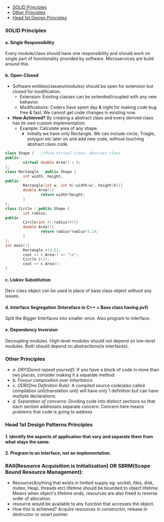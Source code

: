 - [SOLID Principles](#sp)
- [Other Principles](#op)
- [Head 1st Design Principles](#hf)

<a name=sp></a>
### SOLID Principles
#### a. Single Responsibility 
Every module/class should have one responsibility and should work on single part of functionality provided by software. Microservices are build around this.
#### b. Open-Closed
- Software entities(classes/modules) should be open for extension but closed for modification.
  - Extension: Existing classes can be extended/coupled with any new behavior.
  - Modifications: Coders have spent day & night for making code bug free & fast. We cannot get code changes in existing now.
- **How Achieved?** By creating a abstract class and every derived class has its own custom implementation.
  - Example: Calculate area of any shape.
    - Initially we have only Rectangle. We can include circle, Triagle, polygon etc later on and add new code, without touching abstract class code.
```cpp
class Shape {   //Pure Virtual class. Abstract class
public:
        virtual double Area() = 0;
};
class Rectangle : public Shape {
        int width, height;
public:
        Rectangle(int w, int h):width(w), height(h){}
        double Area(){
                return width*height;
        }
};
class Circle : public Shape {
        int radius;
public:
        Circle(int r):radius(r){}
        double Area(){
                return radius*radius*3.14;
        }
};
int main(){
        Rectangle r(4,5);
        cout << r.Area() << "\n";
        Circle c(3);
        cout << c.Area();
}
```
#### c. Liskov Substitution
Derv class object can be used in place of base class object without any issues.
#### d. Interface Segregation (Interaface in C++ = Base class having pvf)
Split the Bigger Interfaces into smaller once. Also program to interface.
#### e. Dependency Inversion
Decoupling modules. High-level modules should not depend on low-level modules. Both should depend on abstractions(ie interfaces).

<a name=op></a>
### Other Principles
- *a. DRY(Donot repeat yourself):* If you have a block of code in more than two places, consider making it a separate method
- *b.  Favour composition over inheritance*
- *c. ODR(One Definition Rule):*    A compiled source code(also called compilation unit/translation unit) will have only 1 definition but can have multiple declarations.
- *d. Separation of concerns:* Dividing code into distinct sections so that each section addresses separate concern. Concern here means problems that code is going to address  

<a name=hf></a>
### Head 1st Design Patterns Principles
#### 1. Identify the aspects of application that vary and separate them from what stays the same.
#### 2. Program to an interface, not an implementation.

### RAII(Resource Acquisition is Initialization) OR SBRM(Scope Bound Resource Management):
- Resource(Anything that exists in limited supply eg: socket, files, disk, mutex, Heap, threads etc) lifetime should be bounded to object lifetime. Means when object's lifetime ends, resources are also freed in reverse order of allocation.
- resource would be available to any function that accesses the object. 
- How this is achieved? Acquire resources in constructor, release in destructor or smart pointer.
